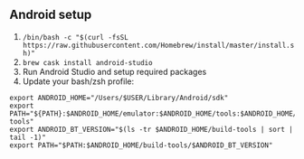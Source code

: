 ## Android setup
1. `/bin/bash -c "$(curl -fsSL https://raw.githubusercontent.com/Homebrew/install/master/install.sh)"`
2. `brew cask install android-studio`
3. Run Android Studio and setup required packages
4. Update your bash/zsh profile:
```
export ANDROID_HOME="/Users/$USER/Library/Android/sdk"
export PATH="${PATH}:$ANDROID_HOME/emulator:$ANDROID_HOME/tools:$ANDROID_HOME/platform-tools"
export ANDROID_BT_VERSION="$(ls -tr $ANDROID_HOME/build-tools | sort | tail -1)"
export PATH="$PATH:$ANDROID_HOME/build-tools/$ANDROID_BT_VERSION"
```
